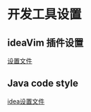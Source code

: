 # 开发工具设置

## ideaVim 插件设置
[设置文件](./.ideavimrc)

## Java code style
[idea设置文件](./my-idea-GoogleStyle-java.xml)